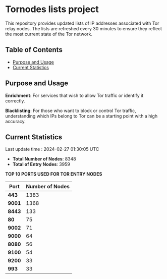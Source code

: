 # Tornodes lists project

This repository provides updated lists of IP addresses associated with Tor relay nodes. The lists are refreshed every 30 minutes to ensure they reflect the most current state of the Tor network.

## Table of Contents

- [Purpose and Usage](#purpose-and-usage)
- [Current Statistics](#current-statistics)


## Purpose and Usage

**Enrichment**: For services that wish to allow Tor traffic or identify it correctly.

**Blacklisting**: For those who want to block or control Tor traffic, understanding which IPs belong to Tor can be a starting point with a high accuracy.

## Current Statistics

Last update time : 2024-02-27 01:30:05 UTC

- **Total Number of Nodes**: 8348
- **Total of Entry Nodes**: 3959

**TOP 10 PORTS USED FOR TOR ENTRY NODES**

| **Port** | **Number of Nodes** |
|------|-----------------|
| **443**   | 1383  |
| **9001**   | 1368  |
| **8443**   | 133  |
| **80**   | 75  |
| **9002**   | 71  |
| **9000**   | 64  |
| **8080**   | 56  |
| **9100**   | 54  |
| **9200**   | 33  |
| **993**   | 33  |

